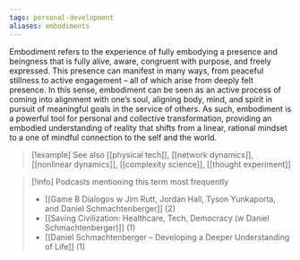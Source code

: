```yaml
---
tags: personal-development
aliases: embodiments
---
```


Embodiment refers to the experience of fully embodying a presence and beingness that is fully alive, aware, congruent with purpose, and freely expressed. This presence can manifest in many ways, from peaceful stillness to active engagement – all of which arise from deeply felt presence. In this sense, embodiment can be seen as an active process of coming into alignment with one’s soul, aligning body, mind, and spirit in pursuit of meaningful goals in the service of others. As such, embodiment is a powerful tool for personal and collective transformation, providing an embodied understanding of reality that shifts from a linear, rational mindset to a one of mindful connection to the self and the world.

> [!example] See also
> [[physical tech]], [[network dynamics]], [[nonlinear dynamics]], [[complexity science]], [[thought experiment]]

> [!info] Podcasts mentioning this term most frequently
> * [[Game B Dialogos w  Jim Rutt, Jordan Hall, Tyson Yunkaporta, and Daniel Schmachtenberger]] (2)
> * [[Saving Civilization: Healthcare, Tech, Democracy (w Daniel Schmachtenberger)]] (1)
> * [[Daniel Schmachtenberger – Developing a Deeper Understanding of Life]] (1)
